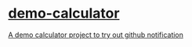 <!-- TITLE/ -->
<a href="http://39534a83.ngrok.io/api/project_badges/measure?project=cglx%3Ademo-calculator&metric=alert_status" />

<!-- /BADGES -->
# demo-calculator
A demo calculator project to try out github notification


